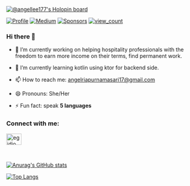 [![@angellee177's Holopin board](https://holopin.io/api/user/board?user=angellee177)](https://holopin.io/@angellee177)


<a href="https://github.com/angellee177"><img alt="Profile" src="https://img.shields.io/badge/GitHub-100000?style=for-the-badge&logo=github&logoColor=white"/></a> 
<a href="https://medium.com/@angelriapurnamasari17"><img alt="Medium" src="https://img.shields.io/badge/Medium-12100E?style=for-the-badge&logo=medium&logoColor=white"/></a>
<a href="https://github.com/sponsors/angellee177"><img alt="Sponsors" src="https://img.shields.io/badge/sponsor-30363D?style=for-the-badge&logo=GitHub-Sponsors&logoColor=#white"/></a>
<a href="https://komarev.com/ghpvc/?username=angellee177&style=for-the-badge"><img alt="view_count" src="https://komarev.com/ghpvc/?username=angellee177&style=for-the-badge"/></a>

### Hi there 👋

<!--
**angellee177/angellee177** is a ✨ _special_ ✨ repository because its `README.md` (this file) appears on your GitHub profile.

Here are some ideas to get you started: -->

- 🔭 I’m currently working on helping hospitality professionals with the freedom to earn more income on their terms, find permanent work.
- 🌱 I’m currently learning kotlin using ktor for backend side.
- 📫 How to reach me: angelriapurnamasari17@gmail.com
- 😄 Pronouns: She/Her

- ⚡ Fun fact: speak **5 languages**

<h3 align="left">Connect with me:</h3>
<p align="left">
<a href="https://www.linkedin.com/in/angel-ria-purnamasari/" target="blank"><img align="center" src="https://raw.githubusercontent.com/rahuldkjain/github-profile-readme-generator/master/src/images/icons/Social/linked-in-alt.svg" alt="egidio de-souza" height="30" width="40" /></a>
</p>

<br/>

[![Anurag's GitHub stats](https://github-readme-stats.vercel.app/api?username=angellee177&show_icons=true&hide_title=true&show_owner=true)](https://github.com/angellee177/angellee177)

[![Top Langs](https://github-readme-stats.vercel.app/api/top-langs/?username=angellee177&langs_count=10&layout=compact)](https://github.com/angellee177/angellee177)
<br />
